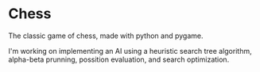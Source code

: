 # Chess
The classic game of chess, made with python and pygame. 

I'm working on implementing an AI using a heuristic search tree algorithm, alpha-beta prunning, possition evaluation, and search optimization.
